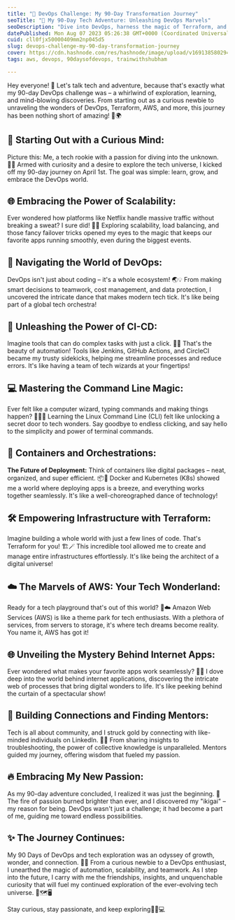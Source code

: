 ```yaml
---
title: "🚀 DevOps Challenge: My 90-Day Transformation Journey"
seoTitle: "🚀 My 90-Day Tech Adventure: Unleashing DevOps Marvels"
seoDescription: "Dive into DevOps, harness the magic of Terraform, and explore the marvels of AWS. Unveil the secrets of automation, scalability, and more."
datePublished: Mon Aug 07 2023 05:26:38 GMT+0000 (Coordinated Universal Time)
cuid: cll0fjx50000409mm2np045d5
slug: devops-challenge-my-90-day-transformation-journey
cover: https://cdn.hashnode.com/res/hashnode/image/upload/v1691385802944/1bcc055b-2e25-48ec-a77e-3818211aa639.png
tags: aws, devops, 90daysofdevops, trainwithshubham

---
```


Hey everyone! 👋 Let's talk tech and adventure, because that's exactly what my 90-day DevOps challenge was – a whirlwind of exploration, learning, and mind-blowing discoveries. From starting out as a curious newbie to unraveling the wonders of DevOps, Terraform, AWS, and more, this journey has been nothing short of amazing! 🌟🌍

## **🌱 Starting Out with a Curious Mind:**

Picture this: Me, a tech rookie with a passion for diving into the unknown. 🕵️‍♂️ Armed with curiosity and a desire to explore the tech universe, I kicked off my 90-day journey on April 1st. The goal was simple: learn, grow, and embrace the DevOps world.

## **🌐 Embracing the Power of Scalability:**

Ever wondered how platforms like Netflix handle massive traffic without breaking a sweat? I sure did! 🍿💥 Exploring scalability, load balancing, and those fancy failover tricks opened my eyes to the magic that keeps our favorite apps running smoothly, even during the biggest events.

## **💼 Navigating the World of DevOps:**

DevOps isn't just about coding – it's a whole ecosystem! 🌏💡 From making smart decisions to teamwork, cost management, and data protection, I uncovered the intricate dance that makes modern tech tick. It's like being part of a global tech orchestra!

## **🤖 Unleashing the Power of CI-CD:**

Imagine tools that can do complex tasks with just a click. 🤖✨ That's the beauty of automation! Tools like Jenkins, GitHub Actions, and CircleCI became my trusty sidekicks, helping me streamline processes and reduce errors. It's like having a team of tech wizards at your fingertips!

## **💻 Mastering the Command Line Magic:**

Ever felt like a computer wizard, typing commands and making things happen? 🧙‍♀️🔮 Learning the Linux Command Line (CLI) felt like unlocking a secret door to tech wonders. Say goodbye to endless clicking, and say hello to the simplicity and power of terminal commands.

## **🐳 Containers and Orchestrations:**

**The Future of Deployment:** Think of containers like digital packages – neat, organized, and super efficient. 📦🐳 Docker and Kubernetes (K8s) showed me a world where deploying apps is a breeze, and everything works together seamlessly. It's like a well-choreographed dance of technology!

## **🛠️ Empowering Infrastructure with Terraform:**

Imagine building a whole world with just a few lines of code. That's Terraform for you! 🏗️🪄 This incredible tool allowed me to create and manage entire infrastructures effortlessly. It's like being the architect of a digital universe!

## **☁️ The Marvels of AWS: Your Tech Wonderland:**

Ready for a tech playground that's out of this world? 🎢☁️ Amazon Web Services (AWS) is like a theme park for tech enthusiasts. With a plethora of services, from servers to storage, it's where tech dreams become reality. You name it, AWS has got it!

## **🌐 Unveiling the Mystery Behind Internet Apps:**

Ever wondered what makes your favorite apps work seamlessly? 📱🌐 I dove deep into the world behind internet applications, discovering the intricate web of processes that bring digital wonders to life. It's like peeking behind the curtain of a spectacular show!

## **🤝 Building Connections and Finding Mentors:**

Tech is all about community, and I struck gold by connecting with like-minded individuals on LinkedIn. 👥🌟 From sharing insights to troubleshooting, the power of collective knowledge is unparalleled. Mentors guided my journey, offering wisdom that fueled my passion.

## **🔥 Embracing My New Passion:**

As my 90-day adventure concluded, I realized it was just the beginning. 🚀 The fire of passion burned brighter than ever, and I discovered my "ikigai" – my reason for being. DevOps wasn't just a challenge; it had become a part of me, guiding me toward endless possibilities.

## **✨ The Journey Continues:**

My 90 Days of DevOps and tech exploration was an odyssey of growth, wonder, and connection. 🚀💡 From a curious newbie to a DevOps enthusiast, I unearthed the magic of automation, scalability, and teamwork. As I step into the future, I carry with me the friendships, insights, and unquenchable curiosity that will fuel my continued exploration of the ever-evolving tech universe. 🌟🗺️🖥️

Stay curious, stay passionate, and keep exploring🌟🚀💻